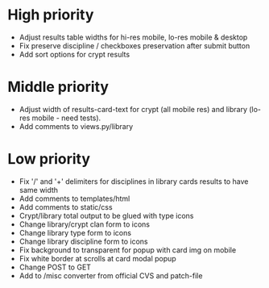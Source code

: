 # High priority
* Adjust results table widths for hi-res mobile, lo-res mobile & desktop
* Fix preserve discipline / checkboxes preservation after submit button 
* Add sort options for crypt results
# Middle priority
* Adjust width of results-card-text for crypt (all mobile res) and library (lo-res mobile - need tests).
* Add comments to views.py/library
# Low priority
* Fix '/' and '+' delimiters for disciplines in library cards results to have same width
* Add comments to templates/html
* Add comments to static/css
* Crypt/library total output to be glued with type icons
* Change library/crypt clan form to icons
* Change library type form to icons
* Change library discipline form to icons
* Fix background to transparent for popup with card img on mobile
* Fix white border at scrolls at card modal popup
* Change POST to GET
* Add to /misc converter from official CVS and patch-file
